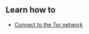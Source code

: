 
## Learn how to

- [Connect to the Tor network](en/topics/tool-9-tor-browser/1-connect-to-tor/3-learn.md)
